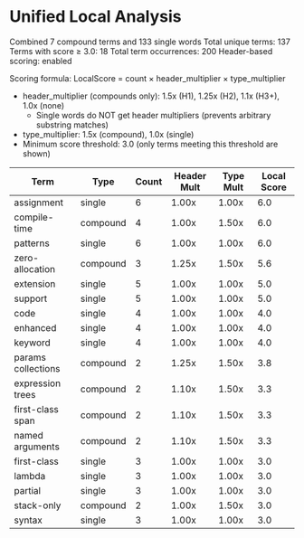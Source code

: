 # Unified Local Analysis

Combined 7 compound terms and 133 single words
Total unique terms: 137
Terms with score ≥ 3.0: 18
Total term occurrences: 200
Header-based scoring: enabled

Scoring formula: LocalScore = count × header_multiplier × type_multiplier
- header_multiplier (compounds only): 1.5x (H1), 1.25x (H2), 1.1x (H3+), 1.0x (none)
  - Single words do NOT get header multipliers (prevents arbitrary substring matches)
- type_multiplier: 1.5x (compound), 1.0x (single)
- Minimum score threshold: 3.0 (only terms meeting this threshold are shown)

| Term | Type | Count | Header Mult | Type Mult | Local Score |
|------|------|-------|-------------|-----------|-------------|
| assignment | single | 6 | 1.00x | 1.00x | 6.0 |
| compile-time | compound | 4 | 1.00x | 1.50x | 6.0 |
| patterns | single | 6 | 1.00x | 1.00x | 6.0 |
| zero-allocation | compound | 3 | 1.25x | 1.50x | 5.6 |
| extension | single | 5 | 1.00x | 1.00x | 5.0 |
| support | single | 5 | 1.00x | 1.00x | 5.0 |
| code | single | 4 | 1.00x | 1.00x | 4.0 |
| enhanced | single | 4 | 1.00x | 1.00x | 4.0 |
| keyword | single | 4 | 1.00x | 1.00x | 4.0 |
| params collections | compound | 2 | 1.25x | 1.50x | 3.8 |
| expression trees | compound | 2 | 1.10x | 1.50x | 3.3 |
| first-class span | compound | 2 | 1.10x | 1.50x | 3.3 |
| named arguments | compound | 2 | 1.10x | 1.50x | 3.3 |
| first-class | single | 3 | 1.00x | 1.00x | 3.0 |
| lambda | single | 3 | 1.00x | 1.00x | 3.0 |
| partial | single | 3 | 1.00x | 1.00x | 3.0 |
| stack-only | compound | 2 | 1.00x | 1.50x | 3.0 |
| syntax | single | 3 | 1.00x | 1.00x | 3.0 |
